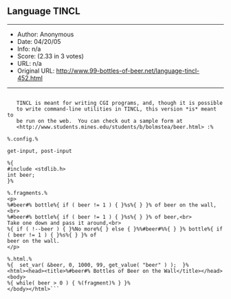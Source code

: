 
## Language TINCL ##
---
- Author: Anonymous
- Date: 04/20/05
- Info: n/a
- Score:  (2.33 in 3 votes)
- URL: n/a
- Original URL: http://www.99-bottles-of-beer.net/language-tincl-452.html
---

```%: 99 Bottles of Beer in TINCL.  '98 Ben Olmstead.

   TINCL is meant for writing CGI programs, and, though it is possible
   to write command-line utilities in TINCL, this version *is* meant to
   be run on the web.  You can check out a sample form at
   <http://www.students.mines.edu/students/b/bolmstea/beer.html> :%

%.config.%

get-input, post-input

%{
#include <stdlib.h>
int beer;
}%

%.fragments.%
<p>
%#beer#% bottle%{ if ( beer != 1 ) { }%s%{ } }% of beer on the wall,<br>
%#beer#% bottle%{ if ( beer != 1 ) { }%s%{ } }% of beer,<br>
Take one down and pass it around,<br>
%{ if ( !--beer ) { }%No more%{ } else { }%%#beer#%%{ } }% bottle%{ if ( beer != 1 ) { }%s%{ } }% of
beer on the wall.
</p>

%.html.%
%{  set_var( &beer, 0, 1000, 99, get_value( "beer" ) );  }%
<html><head><title>%#beer#% Bottles of Beer on the Wall</title></head>
<body>
%{ while( beer > 0 ) { %(fragment)% } }%
</body></html>```